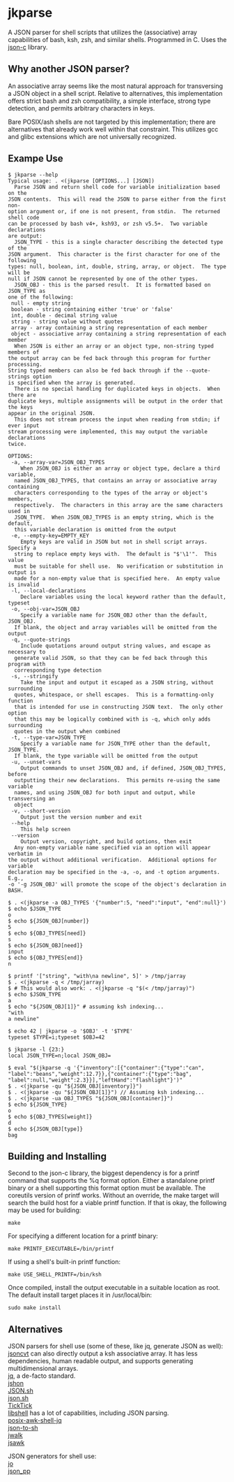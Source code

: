 jkparse
=======

A JSON parser for shell scripts that utilizes the (associative) array
capabilities of bash, ksh, zsh, and similar shells.  Programmed in C.
Uses the [json-c](https://github.com/json-c/json-c/wiki) library.


Why another JSON parser?
------------------------

An associative array seems like the most natural approach for transversing
a JSON object in a shell script.  Relative to alternatives, this
implementation offers strict bash and zsh compatibility, a simple interface,
strong type detection, and permits arbitrary characters in keys.
  
Bare POSIX/ash shells are not targeted by this implementation; there
are alternatives that already work well within that constraint.  This
utilizes gcc and glibc extensions which are not universally recognized.


Exampe Use
----------

	$ jkparse --help
	Typical usage: . <(jkparse [OPTIONS...] [JSON])
	  Parse JSON and return shell code for variable initialization based on the
	JSON contents.  This will read the JSON to parse either from the first non-
	option argument or, if one is not present, from stdin.  The returned shell code
	can be processed by bash v4+, ksh93, or zsh v5.5+.  Two variable declarations
	are output:
	  JSON_TYPE - this is a single character describing the detected type of the
	JSON argument.  This character is the first character for one of the following
	types: null, boolean, int, double, string, array, or object.  The type will be
	null if JSON cannot be represented by one of the other types.
	  JSON_OBJ - this is the parsed result.  It is formatted based on JSON_TYPE as
	one of the following:
	 null - empty string
	 boolean - string containing either 'true' or 'false'
	 int, double - decimal string value
	 string - string value without quotes
	 array - array containing a string representation of each member
	 object - associative array containing a string representation of each member
	  When JSON is either an array or an object type, non-string typed members of
	the output array can be fed back through this program for further processing.
	String typed members can also be fed back through if the --quote-strings option
	is specified when the array is generated.
	  There is no special handling for duplicated keys in objects.  When there are
	duplicate keys, multiple assignments will be output in the order that the keys
	appear in the original JSON.
	  This does not stream process the input when reading from stdin; if ever input
	stream processing were implemented, this may output the variable declarations
	twice.

	OPTIONS:
	 -a, --array-var=JSON_OBJ_TYPES
	    When JSON_OBJ is either an array or object type, declare a third variable,
	  named JSON_OBJ_TYPES, that contains an array or associative array containing
	  characters corresponding to the types of the array or object's members,
	  respectively.  The characters in this array are the same characters used in
	  JSON_TYPE.  When JSON_OBJ_TYPES is an empty string, which is the default,
	  this variable declaration is omitted from the output
	 -e, --empty-key=EMPTY_KEY
	    Empty keys are valid in JSON but not in shell script arrays.  Specify a
	  string to replace empty keys with.  The default is "$'\1'".  This value
	  must be suitable for shell use.  No verification or substitution in output is
	  made for a non-empty value that is specified here.  An empty value is invalid
	 -l, --local-declarations
	    Declare variables using the local keyword rather than the default, typeset
	 -o, --obj-var=JSON_OBJ
	    Specify a variable name for JSON_OBJ other than the default, JSON_OBJ.
	  If blank, the object and array variables will be omitted from the output
	 -q, --quote-strings
	    Include quotations around output string values, and escape as necessary to
	  generate valid JSON, so that they can be fed back through this program with
	  corresponding type detection
	 -s, --stringify
	    Take the input and output it escaped as a JSON string, without surrounding
	  quotes, whitespace, or shell escapes.  This is a formatting-only function
	  that is intended for use in constructing JSON text.  The only other option
	  that this may be logically combined with is -q, which only adds surrounding
	  quotes in the output when combined
	 -t, --type-var=JSON_TYPE
	    Specify a variable name for JSON_TYPE other than the default, JSON_TYPE.
	  If blank, the type variable will be omitted from the output
	 -u, --unset-vars
	    Output commands to unset JSON_OBJ and, if defined, JSON_OBJ_TYPES, before
	  outputting their new declarations.  This permits re-using the same variable
	  names, and using JSON_OBJ for both input and output, while transversing an
	  object
	 -v, --short-version
	    Output just the version number and exit
	 --help
	    This help screen
	 --version
	    Output version, copyright, and build options, then exit
	  Any non-empty variable name specified via an option will appear verbatim in
	the output without additional verification.  Additional options for variable
	declaration may be specified in the -a, -o, and -t option arguments.  E.g.,
	-o '-g JSON_OBJ' will promote the scope of the object's declaration in BASH.
	
	$ . <(jkparse -a OBJ_TYPES '{"number":5, "need":"input", "end":null}')
	$ echo $JSON_TYPE
	o
	$ echo ${JSON_OBJ[number]}
	5
	$ echo ${OBJ_TYPES[need]}
	s
	$ echo ${JSON_OBJ[need]}
	input
	$ echo ${OBJ_TYPES[end]}
	n
	
	$ printf '["string", "with\na newline", 5]' > /tmp/jarray
	$ . <(jkparse -q < /tmp/jarray)
	$ # This would also work: . <(jkparse -q "$(< /tmp/jarray)")
	$ echo $JSON_TYPE
	a
	$ echo "${JSON_OBJ[1]}" # assuming ksh indexing...
	"with
	a newline"
	
	$ echo 42 | jkparse -o '$OBJ' -t '$TYPE'
	typeset $TYPE=i;typeset $OBJ=42
	
	$ jkparse -l {23:}
	local JSON_TYPE=n;local JSON_OBJ=
	
	$ eval "$(jkparse -q '{"inventory":[{"container":{"type":"can",
	"label":"beans","weight":12.7}},{"container":{"type":"bag",
	"label":null,"weight":2.3}}],"leftHand":"flashlight"}')"
	$ . <(jkparse -qu "${JSON_OBJ[inventory]}")
	$ . <(jkparse -qu "${JSON_OBJ[1]}") // Assuming ksh indexing...
	$ . <(jkparse -ua OBJ_TYPES "${JSON_OBJ[container]}")
	$ echo ${JSON_TYPE}
	o
	$ echo ${OBJ_TYPES[weight]}
	d
	$ echo ${JSON_OBJ[type]}
	bag


Building and Installing
-----------------------

Second to the json-c library, the biggest dependency is for a printf
command that supports the %q format option.  Either a standalone printf
binary or a shell supporting this format option must be available.  The
coreutils version of printf works.  Without an override, the make target
will search the build host for a viable printf function.  If that is
okay, the following may be used for building:  

	make

For specifying a different location for a printf binary:  

	make PRINTF_EXECUTABLE=/bin/printf

If using a shell's built-in printf function:  

	make USE_SHELL_PRINTF=/bin/ksh

Once compiled, install the output executable in a suitable location as
root.  The default install target places it in /usr/local/bin:  

	sudo make install


Alternatives
------------

JSON parsers for shell use (some of these, like jq, generate JSON as well):  
[jsoncvt](https://github.com/krz8/jsoncvt) can also directly output a
ksh associative array.  It has less dependencies, human readable output,
and supports generating multidimensional arrays.  
[jq](https://stedolan.github.io/jq/), a de-facto standard.  
[jshon](http://kmkeen.com/jshon/)  
[JSON.sh](https://github.com/dominictarr/JSON.sh)  
[json.sh](https://github.com/rcrowley/json.sh)  
[TickTick](https://github.com/kristopolous/TickTick)  
[libshell](https://github.com/legionus/libshell) has a lot of capabilities,
including JSON parsing.  
[posix-awk-shell-jq](https://github.com/vcheckzen/posix-awk-shell-jq)  
[json-to-sh](https://github.com/mlvzk/json-to-sh)  
[jwalk](https://github.com/shellbound/jwalk/)  
[jsawk](https://github.com/micha/jsawk)  
  
JSON generators for shell use:  
[jo](https://github.com/jpmens/jo)  
[json_pp](https://github.com/deftek/json_pp)
